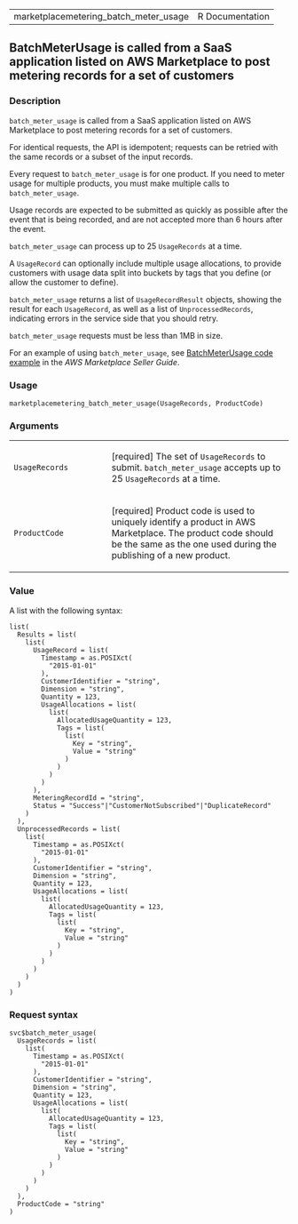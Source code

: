 <table style="width: 100%;">
<tbody>
<tr class="odd">
<td>marketplacemetering_batch_meter_usage</td>
<td style="text-align: right;">R Documentation</td>
</tr>
</tbody>
</table>

## BatchMeterUsage is called from a SaaS application listed on AWS Marketplace to post metering records for a set of customers

### Description

`batch_meter_usage` is called from a SaaS application listed on AWS
Marketplace to post metering records for a set of customers.

For identical requests, the API is idempotent; requests can be retried
with the same records or a subset of the input records.

Every request to `batch_meter_usage` is for one product. If you need to
meter usage for multiple products, you must make multiple calls to
`batch_meter_usage`.

Usage records are expected to be submitted as quickly as possible after
the event that is being recorded, and are not accepted more than 6 hours
after the event.

`batch_meter_usage` can process up to 25 `UsageRecords` at a time.

A `UsageRecord` can optionally include multiple usage allocations, to
provide customers with usage data split into buckets by tags that you
define (or allow the customer to define).

`batch_meter_usage` returns a list of `UsageRecordResult` objects,
showing the result for each `UsageRecord`, as well as a list of
`UnprocessedRecords`, indicating errors in the service side that you
should retry.

`batch_meter_usage` requests must be less than 1MB in size.

For an example of using `batch_meter_usage`, see [BatchMeterUsage code
example](https://docs.aws.amazon.com/marketplace/latest/userguide/saas-code-examples.html#saas-batchmeterusage-example)
in the *AWS Marketplace Seller Guide*.

### Usage

    marketplacemetering_batch_meter_usage(UsageRecords, ProductCode)

### Arguments

<table>
<colgroup>
<col style="width: 35%" />
<col style="width: 65%" />
</colgroup>
<tbody>
<tr class="odd">
<td><code
id="marketplacemetering_batch_meter_usage_:_UsageRecords">UsageRecords</code></td>
<td><p>[required] The set of <code>UsageRecords</code> to submit.
<code>batch_meter_usage</code> accepts up to 25
<code>UsageRecords</code> at a time.</p></td>
</tr>
<tr class="even">
<td><code
id="marketplacemetering_batch_meter_usage_:_ProductCode">ProductCode</code></td>
<td><p>[required] Product code is used to uniquely identify a product in
AWS Marketplace. The product code should be the same as the one used
during the publishing of a new product.</p></td>
</tr>
</tbody>
</table>

### Value

A list with the following syntax:

    list(
      Results = list(
        list(
          UsageRecord = list(
            Timestamp = as.POSIXct(
              "2015-01-01"
            ),
            CustomerIdentifier = "string",
            Dimension = "string",
            Quantity = 123,
            UsageAllocations = list(
              list(
                AllocatedUsageQuantity = 123,
                Tags = list(
                  list(
                    Key = "string",
                    Value = "string"
                  )
                )
              )
            )
          ),
          MeteringRecordId = "string",
          Status = "Success"|"CustomerNotSubscribed"|"DuplicateRecord"
        )
      ),
      UnprocessedRecords = list(
        list(
          Timestamp = as.POSIXct(
            "2015-01-01"
          ),
          CustomerIdentifier = "string",
          Dimension = "string",
          Quantity = 123,
          UsageAllocations = list(
            list(
              AllocatedUsageQuantity = 123,
              Tags = list(
                list(
                  Key = "string",
                  Value = "string"
                )
              )
            )
          )
        )
      )
    )

### Request syntax

    svc$batch_meter_usage(
      UsageRecords = list(
        list(
          Timestamp = as.POSIXct(
            "2015-01-01"
          ),
          CustomerIdentifier = "string",
          Dimension = "string",
          Quantity = 123,
          UsageAllocations = list(
            list(
              AllocatedUsageQuantity = 123,
              Tags = list(
                list(
                  Key = "string",
                  Value = "string"
                )
              )
            )
          )
        )
      ),
      ProductCode = "string"
    )
